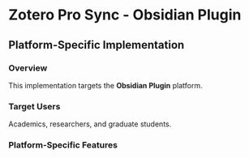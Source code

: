 # Zotero Pro Sync - Obsidian Plugin

## Platform-Specific Implementation

### Overview
This implementation targets the **Obsidian Plugin** platform.

### Target Users
Academics, researchers, and graduate students.

### Platform-Specific Features
